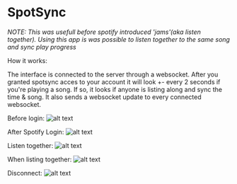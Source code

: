 # SpotSync

*NOTE: This was usefull before spotify introduced 'jams'(aka listen together). Using this app is was possible to listen together to the same song and sync play progress*

How it works:

The interface is connected to the server through a websocket.
After you granted spotsync acces to your account it will look +- every 2 seconds if you're playing a song. 
If so, it looks if anyone is listing along and sync the time & song. It also sends a websocket update to every connected websocket.




Before login:
![alt text](https://raw.githubusercontent.com/onno204/SpotSync/master/Pictures/Screenshot_20190429-120025.jpg)

After Spotify Login:
![alt text](https://raw.githubusercontent.com/onno204/SpotSync/master/Pictures/Screenshot_20190429-120054.jpg)

Listen together:
![alt text](https://raw.githubusercontent.com/onno204/SpotSync/master/Pictures/Screenshot_20190429-115517.jpg)

When listing together:
![alt text](https://raw.githubusercontent.com/onno204/SpotSync/master/Pictures/Screenshot_20190429-115633.jpg)

Disconnect:
![alt text](https://raw.githubusercontent.com/onno204/SpotSync/master/Pictures/Screenshot_20190429-115528.jpg)
